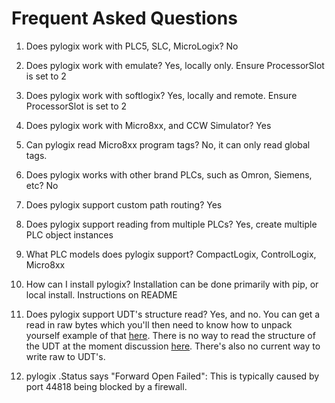 # Frequent Asked Questions

1. Does pylogix work with PLC5, SLC, MicroLogix?
   No

2. Does pylogix work with emulate? Yes, locally only. Ensure ProcessorSlot is set to 2

3. Does pylogix work with softlogix? Yes, locally and remote. Ensure ProcessorSlot is set to 2

4. Does pylogix work with Micro8xx, and CCW Simulator? Yes

5. Can pylogix read Micro8xx program tags? No, it can only read global tags.

6. Does pylogix works with other brand PLCs, such as Omron, Siemens, etc? No

7. Does pylogix support custom path routing? Yes

8. Does pylogix support reading from multiple PLCs? Yes, create multiple PLC object instances

9. What PLC models does pylogix support? CompactLogix, ControlLogix, Micro8xx

10. How can I install pylogix? Installation can be done primarily with pip, or local install. Instructions on README

11. Does pylogix support UDT's structure read? Yes, and no. You can get a read in raw bytes which you'll then need to know how to unpack yourself example of that [here](https://github.com/dmroeder/pylogix/blob/master/examples/40_read_timer.py). There is no way to read the structure of the UDT at the moment discussion [here](https://github.com/dmroeder/pylogix/issues/67). There's also no current way to write raw to UDT's.

12. pylogix .Status says "Forward Open Failed":  This is typically caused by port 44818 being blocked by a firewall.
